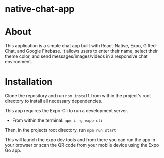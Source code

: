 # native-chat-app

# About
This application is a simple chat app built with React-Native, Expo, Gifted-Chat, and Google Firebase.
It allows users to enter their name, select their theme color, and send messages/images/videos in a responsive chat environment.

# Installation
Clone the repository and run `npm install` from within the project's root directory to install all necessary dependencies.

This app requires the Expo-Cli to run a development server.
  - From within the terminal: `npm i -g expo-cli`
  
Then, in the projects root directory, run `npm run start`

This will launch the expo dev tools and from there you can run the app in your browser or scan the QR code from your mobile device using the Expo Go app.
